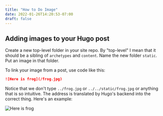 ```yaml
---
title: "How to Do Image"
date: 2022-01-26T14:20:53-07:00
draft: false
---
```

## Adding images to your Hugo post

Create a new top-level folder in your site repo. By "top-level"
I mean that it should be a sibling of `archetypes` and `content`.
Name the new folder `static`. Put an image in that folder.

To link your image from a post, use code like this:
```md
![Here is frog](/frog.jpg)
```
Notice that we don't type `../frog.jpg` or `../../static/frog.jpg`
or anything that is so intuitive. The address is translated by Hugo's
backend into the correct thing. Here's an example:

![Here is frog](/frog.jpg)
